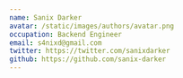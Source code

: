 ```yaml
---
name: Sanix Darker
avatar: /static/images/authors/avatar.png
occupation: Backend Engineer
email: s4nixd@gmail.com
twitter: https://twitter.com/sanixdarker
github: https://github.com/sanix-darker
---
```

